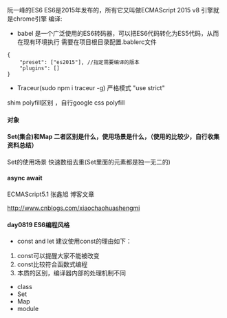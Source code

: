 阮一峰的ES6
ES6是2015年发布的，所有它又叫做ECMAScript 2015
v8 引擎就是chrome引擎
编译:
* babel 是一个广泛使用的ES6转码器，可以把ES6代码转化为ES5代码，从而在现有环境执行
需要在项目根目录配置.bablerc文件
```
{
    "preset": ["es2015"], //指定需要编译的版本
    "plugins": [] 
}
```
* Traceur(sudo npm i traceur -g)
严格模式 "use strict"

shim polyfill区别 ，自行google
css polyfill

#### 对象

#### Set(集合)和Map 二者区别是什么，使用场景是什么，（使用的比较少，自行收集资料总结）
Set的使用场景
快速数组去重(Set里面的元素都是独一无二的)

#### async await

ECMAScript5.1 张鑫旭 博客文章

http://www.cnblogs.com/xiaochaohuashengmi

#### day0819 ES6编程风格
* const and let 建议使用const的理由如下：
1. const可以提醒大家不能被改变
2. const比较符合函数式编程
3. 本质的区别，编译器内部的处理机制不同

* class
* Set
* Map
* module
